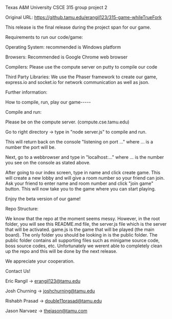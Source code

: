 Texas A&M University
CSCE 315 group project 2

Original URL: https://github.tamu.edu/erangil123/315-game-whileTrueFork

This release is the final release during the project span for our game.

Requirements to run our code/game:

Operating System: recommended is Windows platform

Browsers: Recommended is Google Chrome web browser

Compilers: Please use the compute server on putty to compile our code

Third Party Libraries: We use the Phaser framework to create our game, express.io and socket.io for network communication as well as json. 

Further information:

How to compile, run, play our game-----

Compile and run:

Please be on the compute server. (compute.cse.tamu.edu)

Go to right directory -> type in "node server.js" to compile and run. 

This will return back on the console "listening on port ..." where ... is a number the port will be.


Next, go to a webbrowser and type in "localhost:..." where ... is the number you see on the console as stated above. 

After going to our index screen, type in name and click create game. This will create a new lobby and will give a room number so your friend can join. Ask your friend to enter name and room number and click "join game" button. This will now take you to the game where you can start playing.

Enjoy the beta version of our game!

Repo Structure:

We know that the repo at the moment seems messy. However, in the root folder, you will see this README.md file, the server.js file which is the server that will be activated. game.js is the game that will be played (the main board). The only folder you should be looking in is the public folder. The public folder contains all supporting files such as minigame source code, boss source codes, etc. Unfortunately we werent able to completely clean up the repo and this will be done by the next release. 

We appreciate your cooperation.

Contact Us!

Eric Rangil    -> erangil123@tamu.edu

Josh Churning  -> joshchurning@tamu.edu

Rishabh Prasad -> double11prasad@tamu.edu

Jason Narvaez  -> thejason@tamu.com
